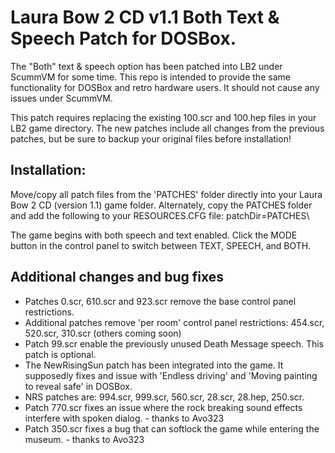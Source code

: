 # Laura Bow 2 CD v1.1 Both Text & Speech Patch for DOSBox.

The "Both" text & speech option has been patched into LB2 under ScummVM for some time. This repo is intended to provide the same functionality for DOSBox and retro hardware users. It should not cause any issues under ScummVM.

This patch requires replacing the existing 100.scr and 100.hep files in your LB2 game directory. The new patches include all changes from the previous patches, but be sure to backup your original files before installation!

## Installation:

Move/copy all patch files from the 'PATCHES' folder directly into your Laura Bow 2 CD (version 1.1) game folder. Alternately, copy the PATCHES folder and add the following to your RESOURCES.CFG file: patchDir=PATCHES\

The game begins with both speech and text enabled. Click the MODE button in the control panel to switch between TEXT, SPEECH, and BOTH.

## Additional changes and bug fixes

* Patches 0.scr, 610.scr and 923.scr remove the base control panel restrictions.
* Additional patches remove 'per room' control panel restrictions: 454.scr, 520.scr, 310.scr (others coming soon) 
* Patch 99.scr enable the previously unused Death Message speech. This patch is optional.
* The NewRisingSun patch has been integrated into the game. It supposedly fixes and issue with 'Endless driving' and 'Moving painting to reveal safe' in DOSBox.
* NRS patches are: 994.scr, 999.scr, 560.scr, 28.scr, 28.hep, 250.scr.
* Patch 770.scr fixes an issue where the rock breaking sound effects interfere with spoken dialog. - thanks to Avo323
* Patch 350.scr fixes a bug that can softlock the game while entering the museum. - thanks to Avo323
